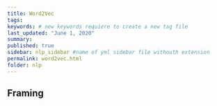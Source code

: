 ```yaml
---
title: Word2Vec
tags:
keywords: # new keywords requiere to create a new tag file
last_updated: "June 1, 2020"
summary: 
published: true
sidebar: nlp_sidebar #name of yml sidebar file withouth extension
permalink: word2vec.html
folder: nlp
---
```




## Framing